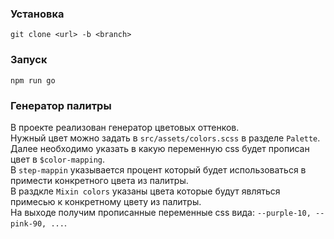 ### Установка
`git clone <url> -b <branch>`

### Запуск
`npm run go`

### Генератор палитры
В проекте реализован генератор цветовых оттенков.  
Нужный цвет можно задать в `src/assets/colors.scss` в разделе `Palette`.  
Далее необходимо указать в какую переменную css будет прописан цвет в `$color-mapping`.  
В `step-mappin` указывается процент который будет использоваться в примести конкретного цвета из палитры.  
В раздкле `Mixin colors` указаны цвета которые будут являться примесью к конкретному цвету из палитры.  
На выходе получим прописанные переменные css вида: `--purple-10, --pink-90, ...`.  
